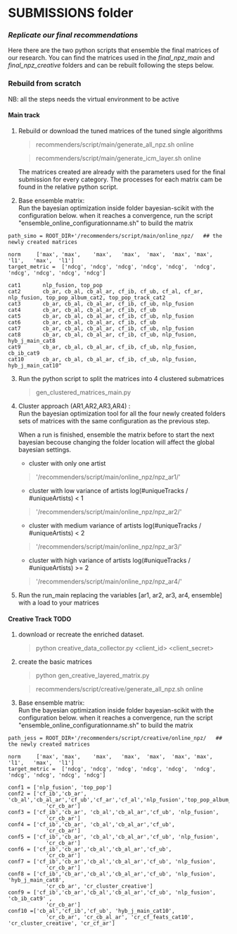 # SUBMISSIONS folder

### ***Replicate our final recommendations***
 Here there are the two python scripts that ensemble the final matrices of our research.
 You can find the matrices used in the *final_npz_main* and *final_npz_creative* folders and can be rebuilt following the steps below. 
 
### Rebuild from scratch 
NB: all the steps needs the virtual environment to be active



#### Main track

1. Rebuild or download the tuned matrices of the tuned single algorithms
    
    > recommenders/script/main/generate_all_npz.sh online
    
    > recommenders/script/main/generate_icm_layer.sh online
    
    The matrices created are already with the parameters used for the final submission for every category. 
    The processes for each matrix cam be found in the relative python script.

2. Base ensemble matrix: <br/> Run the bayesian optimization inside folder bayesian-scikit with the configuration below. when it reaches a convergence, run the script "ensemble_online_configurationname.sh" to build the matrix

>  
    path_simo = ROOT_DIR+'/recommenders/script/main/online_npz/   ## the newly created matrices
    
    norm     ['max', 'max',    'max',   'max',  'max',  'max', 'max',  'l1',   'max',  'l1']
    target_metric =  ['ndcg', 'ndcg', 'ndcg', 'ndcg', 'ndcg',  'ndcg',  'ndcg', 'ndcg', 'ndcg', 'ndcg']
    
    cat1       nlp_fusion, top_pop 
    cat2	   cb_ar, cb_al, cb_al_ar, cf_ib, cf_ub, cf_al, cf_ar, nlp_fusion, top_pop_album_cat2, top_pop_track_cat2
    cat3	   cb_ar, cb_al, cb_al_ar, cf_ib, cf_ub, nlp_fusion
    cat4	   cb_ar, cb_al, cb_al_ar, cf_ib, cf_ub
    cat5	   cb_ar, cb_al, cb_al_ar, cf_ib, cf_ub, nlp_fusion
    cat6	   cb_ar, cb_al, cb_al_ar, cf_ib, cf_ub
    cat7	   cb_ar, cb_al, cb_al_ar, cf_ib, cf_ub, nlp_fusion
    cat8	   cb_ar, cb_al, cb_al_ar, cf_ib, cf_ub, nlp_fusion, hyb_j_main_cat8
    cat9	   cb_ar, cb_al, cb_al_ar, cf_ib, cf_ub, nlp_fusion, cb_ib_cat9
    cat10	   cb_ar, cb_al, cb_al_ar, cf_ib, cf_ub, nlp_fusion, hyb_j_main_cat10"

3. Run the python script to split the matrices into 4 clustered submatrices
    > gen_clustered_matrices_main.py
    
4. Cluster approach (AR1,AR2,AR3,AR4) : <br/> Run the bayesian optimization tool for all the four newly created folders sets of matrices with the same configuration as the previous step.
    
    When a run is finished, ensemble the matrix before to start the next bayesian becouse changing the folder location will affect the global bayesian settings.
    
    * cluster with only one artist
    >'/recommenders/script/main/online_npz/npz_ar1/' 
    
    * cluster with low variance of artists
    log(#uniqueTracks / #uniqueArtists) < 1
    >'/recommenders/script/main/online_npz/npz_ar2/'    
        
    * cluster with medium variance of artists
    log(#uniqueTracks / #uniqueArtists) < 2 
    >'/recommenders/script/main/online_npz/npz_ar3/'
    
    * cluster with high variance of artists
    log(#uniqueTracks / #uniqueArtists) >= 2
    >'/recommenders/script/main/online_npz/npz_ar4/'
    

5. Run the run_main replacing the variables [ar1, ar2, ar3, ar4, ensemble] with a load to your matrices
    

   
#### Creative Track  TODO

1. download or recreate the enriched dataset.
    > python creative_data_collector.py <client_id> <client_secret>
    
2. create the basic matrices 
    > python gen_creative_layered_matrix.py
    
    > recommenders/script/creative/generate_all_npz.sh online 
    
3. Base ensemble matrix: <br/> Run the bayesian optimization inside folder bayesian-scikit with the configuration below. when it reaches a convergence, run the script "ensemble_online_configurationname.sh" to build the matrix
>  
    path_jess = ROOT_DIR+'/recommenders/script/creative/online_npz/   ## the newly created matrices
    
    norm     ['max', 'max',    'max',   'max',  'max',  'max', 'max',  'l1',   'max',  'l1']
    target_metric =  ['ndcg', 'ndcg', 'ndcg', 'ndcg', 'ndcg',  'ndcg',  'ndcg', 'ndcg', 'ndcg', 'ndcg']
    
    conf1 = ['nlp_fusion', 'top_pop']
    conf2 = ['cf_ib','cb_ar', 'cb_al','cb_al_ar','cf_ub','cf_ar','cf_al','nlp_fusion','top_pop_album_cat2','top_pop_track_cat2',
                'cr_cb_ar']
    conf3 = ['cf_ib','cb_ar', 'cb_al','cb_al_ar','cf_ub', 'nlp_fusion',
                'cr_cb_ar']
    conf4 = ['cf_ib','cb_ar', 'cb_al','cb_al_ar','cf_ub',
                'cr_cb_ar']
    conf5 = ['cf_ib','cb_ar', 'cb_al','cb_al_ar','cf_ub', 'nlp_fusion',
                'cr_cb_ar']
    conf6 = ['cf_ib','cb_ar','cb_al','cb_al_ar','cf_ub',
                'cr_cb_ar']
    conf7 = ['cf_ib','cb_ar','cb_al','cb_al_ar','cf_ub', 'nlp_fusion',
                'cr_cb_ar']
    conf8 = ['cf_ib','cb_ar','cb_al','cb_al_ar','cf_ub', 'nlp_fusion', 'hyb_j_main_cat8',
                'cr_cb_ar', 'cr_cluster_creative']
    conf9 = ['cf_ib','cb_ar','cb_al','cb_al_ar','cf_ub', 'nlp_fusion', 'cb_ib_cat9' ,
                'cr_cb_ar']
    conf10 =['cb_al','cf_ib','cf_ub', 'hyb_j_main_cat10',
                'cr_cb_ar', 'cr_cb_al_ar', 'cr_cf_feats_cat10', 'cr_cluster_creative', 'cr_cf_ar']



    
